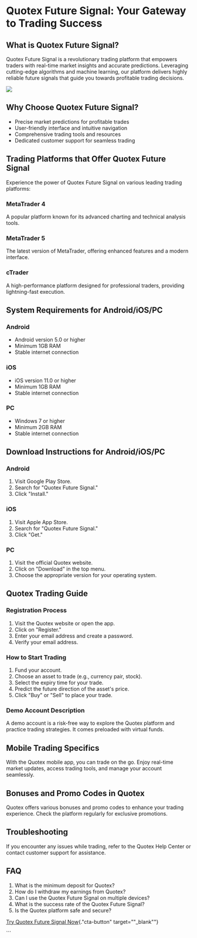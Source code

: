 # Quotex Future Signal: Your Gateway to Trading Success

## What is Quotex Future Signal?

Quotex Future Signal is a revolutionary trading platform that empowers
traders with real-time market insights and accurate predictions.
Leveraging cutting-edge algorithms and machine learning, our platform
delivers highly reliable future signals that guide you towards
profitable trading decisions.

[![](https://static.quotex.io/files/4_en/300_250.jpg)](https://traff.sbs/brokerqxlid)

## Why Choose Quotex Future Signal?

-   Precise market predictions for profitable trades
-   User-friendly interface and intuitive navigation
-   Comprehensive trading tools and resources
-   Dedicated customer support for seamless trading

## Trading Platforms that Offer Quotex Future Signal

Experience the power of Quotex Future Signal on various leading trading
platforms:

### MetaTrader 4

A popular platform known for its advanced charting and technical
analysis tools.

### MetaTrader 5

The latest version of MetaTrader, offering enhanced features and a
modern interface.

### cTrader

A high-performance platform designed for professional traders, providing
lightning-fast execution.

## System Requirements for Android/iOS/PC

### Android

-   Android version 5.0 or higher
-   Minimum 1GB RAM
-   Stable internet connection

### iOS

-   iOS version 11.0 or higher
-   Minimum 1GB RAM
-   Stable internet connection

### PC

-   Windows 7 or higher
-   Minimum 2GB RAM
-   Stable internet connection

## Download Instructions for Android/iOS/PC

### Android

1.  Visit Google Play Store.
2.  Search for "Quotex Future Signal."
3.  Click "Install."

### iOS

1.  Visit Apple App Store.
2.  Search for "Quotex Future Signal."
3.  Click "Get."

### PC

1.  Visit the official Quotex website.
2.  Click on "Download" in the top menu.
3.  Choose the appropriate version for your operating system.

## Quotex Trading Guide

### Registration Process

1.  Visit the Quotex website or open the app.
2.  Click on "Register."
3.  Enter your email address and create a password.
4.  Verify your email address.

### How to Start Trading

1.  Fund your account.
2.  Choose an asset to trade (e.g., currency pair, stock).
3.  Select the expiry time for your trade.
4.  Predict the future direction of the asset\'s price.
5.  Click "Buy" or "Sell" to place your trade.

### Demo Account Description

A demo account is a risk-free way to explore the Quotex platform and
practice trading strategies. It comes preloaded with virtual funds.

## Mobile Trading Specifics

With the Quotex mobile app, you can trade on the go. Enjoy real-time
market updates, access trading tools, and manage your account
seamlessly.

## Bonuses and Promo Codes in Quotex

Quotex offers various bonuses and promo codes to enhance your trading
experience. Check the platform regularly for exclusive promotions.

## Troubleshooting

If you encounter any issues while trading, refer to the Quotex Help
Center or contact customer support for assistance.

## FAQ

1.  What is the minimum deposit for Quotex?
2.  How do I withdraw my earnings from Quotex?
3.  Can I use the Quotex Future Signal on multiple devices?
4.  What is the success rate of the Quotex Future Signal?
5.  Is the Quotex platform safe and secure?

[Try Quotex Future Signal
Now](\%22https://traff.sbs/brokerqxlid\%22){."cta-button"
target=""_blank""}

\`\`\`


